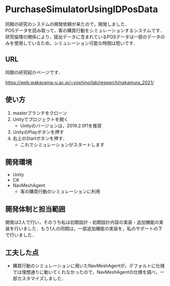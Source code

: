 # PurchaseSimulatorUsingIDPosData

同期の研究のシステムの開発依頼が来たので，開発しました．  
POSデータを読み取って，客の購買行動をシミュレーションするシステムです．  
研究倫理の関係により，提出データに含まれているPOSデータは一部のデータのみを使用しているため，シミュレーション可能な時間は短いです．

## URL

同期の研究紹介ページです．

https://web.wakayama-u.ac.jp/~yoshino/lab/research/nakamura_2021/

## 使い方

1. masterブランチをクローン
2. Unityでプロジェクトを開く
   * Unityのバージョンは，2019.2.0f1を推奨
3. UnityのPlayボタンを押す
4. 右上のStartボタンを押す．
   * これでシミュレーションがスタートします

## 開発環境

* Unity
* C#
* NavMeshAgent
  * 客の購買行動のシミュレーションに利用

## 開発体制と担当範囲

開発は2人で行い，そのうち私は初期設計・初期設計内容の実装・追加機能の実装を行いました．もう1人の同期は，一部追加機能の実装を，私のサポートの下で行いました．

## 工夫した点

* 購買行動のシミュレーションに用いたNavMeshAgentが，デフォルトに仕様では理想通りに動いてくれなかったので，NavMeshAgentの仕様を調べ，一部カスタマイズしました．

